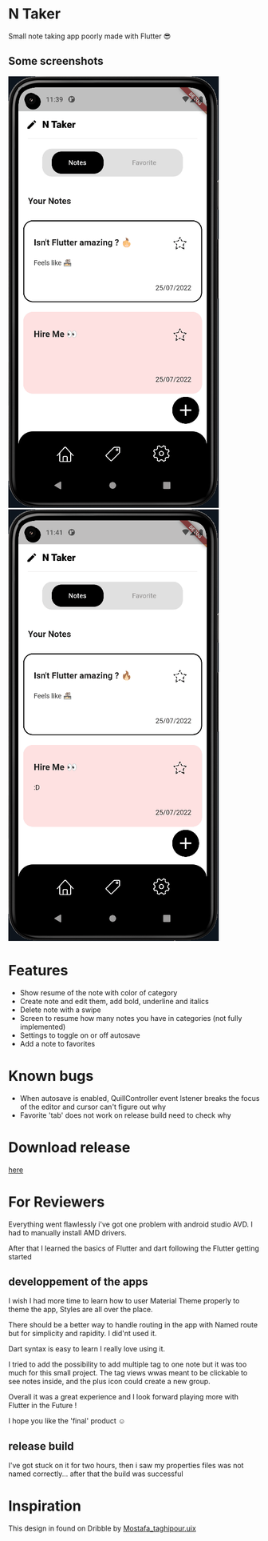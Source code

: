 # N Taker

Small note taking app poorly made with Flutter 😎

## Some screenshots

![NTaker](https://raw.githubusercontent.com/Di-KaZ/Ntaker/develop/sreenshots/ntaker.gif)
![NTaker2](https://raw.githubusercontent.com/Di-KaZ/Ntaker/develop/sreenshots/ntaker2.gif)

# Features

- Show resume of the note with color of category
- Create note and edit them, add bold, underline and italics
- Delete note with a swipe
- Screen to resume how many notes you have in categories (not fully implemented)
- Settings to toggle on or off autosave
- Add a note to favorites

# Known bugs

- When autosave is enabled, QuillController event lstener breaks the focus of the editor and cursor can't figure out why
- Favorite 'tab' does not work on release build need to check why

# Download release
[here](https://github.com/Di-KaZ/Ntaker/releases)

# For Reviewers

Everything went flawlessly i've got one problem with android studio AVD. I had to manually install AMD drivers.

After that I learned the basics of Flutter and dart following the Flutter getting started

## developpement of the apps

I wish I had more time to learn how to user Material Theme properly to theme the app, Styles are all over the place.

There should be a better way to handle routing in the app with Named route but for simplicity and rapidity. I did'nt used it.

Dart syntax is easy to learn I really love using it.

I tried to add the possibility to add multiple tag to one note but it was too much for this small project. The tag views wwas meant to be clickable to see notes inside, and the plus icon could create a new group.

Overall it was a great experience and I look forward playing more with Flutter in the Future !

I hope you like the 'final' product ☺

## release build
I've got stuck on it for two hours, then i saw my properties files was not named correctly... after that the build was successful
# Inspiration

This design in found on Dribble by [Mostafa_taghipour.uix](https://dribbble.com/shots/16811788-Notes-app/attachments/11867269?mode=media)
